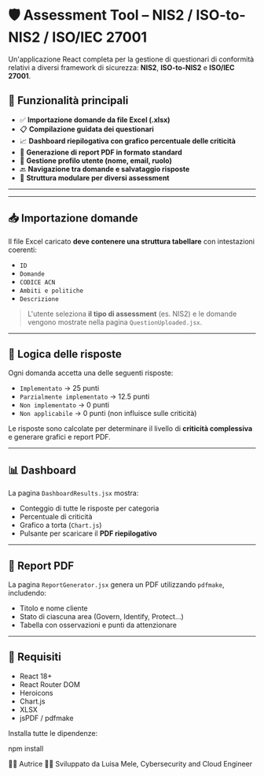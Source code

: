 # 🛡️ Assessment Tool – NIS2 / ISO-to-NIS2 / ISO/IEC 27001

Un'applicazione React completa per la gestione di questionari di conformità relativi a diversi framework di sicurezza: **NIS2**, **ISO-to-NIS2** e **ISO/IEC 27001**.

## 🚀 Funzionalità principali

- ✅ **Importazione domande da file Excel (.xlsx)**
- 📋 **Compilazione guidata dei questionari**
- 📈 **Dashboard riepilogativa con grafico percentuale delle criticità**
- 🧾 **Generazione di report PDF in formato standard**
- 👤 **Gestione profilo utente (nome, email, ruolo)**
- 🔙 **Navigazione tra domande e salvataggio risposte**
- 🧩 **Struttura modulare per diversi assessment**

---


---

## 📥 Importazione domande

Il file Excel caricato **deve contenere una struttura tabellare** con intestazioni coerenti:

- `ID`
- `Domande`
- `CODICE ACN`
- `Ambiti e politiche`
- `Descrizione`

> L'utente seleziona **il tipo di assessment** (es. NIS2) e le domande vengono mostrate nella pagina `QuestionUploaded.jsx`.

---

## 🧠 Logica delle risposte

Ogni domanda accetta una delle seguenti risposte:

- `Implementato` → 25 punti
- `Parzialmente implementato` → 12.5 punti
- `Non implementato` → 0 punti
- `Non applicabile` → 0 punti (non influisce sulle criticità)

Le risposte sono calcolate per determinare il livello di **criticità complessiva** e generare grafici e report PDF.

---

## 📊 Dashboard

La pagina `DashboardResults.jsx` mostra:

- Conteggio di tutte le risposte per categoria
- Percentuale di criticità
- Grafico a torta (`Chart.js`)
- Pulsante per scaricare il **PDF riepilogativo**

---

## 🧾 Report PDF

La pagina `ReportGenerator.jsx` genera un PDF utilizzando `pdfmake`, includendo:

- Titolo e nome cliente
- Stato di ciascuna area (Govern, Identify, Protect…)
- Tabella con osservazioni e punti da attenzionare

---

## 🧪 Requisiti

- React 18+
- React Router DOM
- Heroicons
- Chart.js
- XLSX
- jsPDF / pdfmake

Installa tutte le dipendenze:


npm install

🙋‍♀️ Autrice
👩‍💻 Sviluppato da Luisa Mele, Cybersecurity and Cloud Engineer

